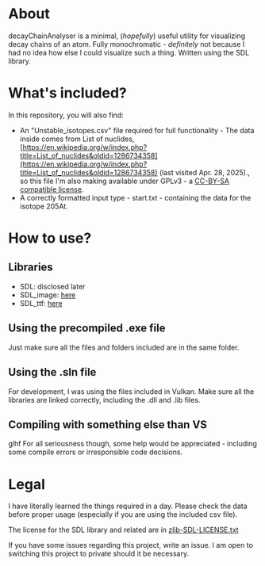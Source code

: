 # About

decayChainAnalyser is a minimal, (*hopefully*) useful utility for visualizing decay chains of an atom. Fully monochromatic - *definitely* not because I had no idea how else I could visualize such a thing.
Written using the SDL library.
# What's included?
In this repository, you will also find:
- An "Unstable_isotopes.csv" file required for full functionality - The data inside comes from List of nuclides, [https://en.wikipedia.org/w/index.php?title=List_of_nuclides&oldid=1286734358](https://en.wikipedia.org/w/index.php?title=List_of_nuclides&oldid=1286734358) (last visited Apr. 28, 2025)., so this file I'm also making available under GPLv3 - a [CC-BY-SA compatible license](https://creativecommons.org/share-your-work/licensing-considerations/compatible-licenses/). 
- A correctly formatted input type - start.txt - containing the data for the isotope 205At.
# How to use?
## Libraries
- SDL: disclosed later
- SDL_image: [here](https://github.com/libsdl-org/SDL_image?tab=Zlib-1-ov-file)
- SDL_ttf: [here](https://github.com/libsdl-org/SDL_ttf)
## Using the precompiled .exe file

Just make sure all the files and folders included are in the same folder.
## Using the .sln file

For development, I was using the files included in Vulkan. Make sure all the libraries are linked correctly, including the .dll and .lib files.
## Compiling with something else than VS
glhf
For all seriousness though, some help would be appreciated - including some compile errors or irresponsible code decisions.

# Legal

I have literally learned the things required in a day. Please check the data before proper usage (especially if you are using the included csv file).

The license for the SDL library and related are in [zlib-SDL-LICENSE.txt](https://github.com/InubiquidousMonke/decayChainAnalyser/blob/main/zlib-SDL-LICENSE.txt "zlib-SDL-LICENSE.txt")

If you have some issues regarding this project, write an issue. I am open to switching this project to private should it be necessary.
